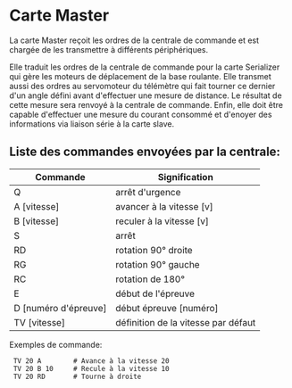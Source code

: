 # Carte Master

  La carte Master reçoit les ordres de la centrale de commande et est chargée de les transmettre à différents périphériques.
  
  Elle traduit les ordres de la centrale de commande pour la carte Serializer qui gère les moteurs de déplacement de la base roulante. 
  Elle transmet aussi des ordres au servomoteur du télémètre qui fait tourner ce dernier d'un angle défini avant d'effectuer une mesure de distance. Le résultat de cette mesure sera renvoyé à la centrale de commande. 
  Enfin, elle doit être capable d'effectuer une mesure du courant consommé et d'enoyer des informations via liaison série à la carte slave. 
  
  
## Liste des commandes envoyées par la centrale:



Commande                     |        Signification
-----------------------------|--------------------------------------
  Q                          |          arrêt d'urgence
  A [vitesse]                |      avancer à la vitesse [v]
  B [vitesse]                |      reculer à la vitesse [v]
  S                          |              arrêt
  RD                         |        rotation 90° droite
  RG                         |        rotation 90° gauche
  RC                         |          rotation de 180°
  E                          |        début de l'épreuve
  D [numéro d'épreuve]       |       début épreuve [numéro]
  TV [vitesse]               | définition de la vitesse par défaut




Exemples de commande:
     
     TV 20 A        # Avance à la vitesse 20
     TV 20 B 10     # Recule à la vitesse 10
     TV 20 RD       # Tourne à droite 
     
